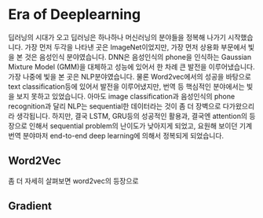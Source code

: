 # Era of Deeplearning

딥러닝의 시대가 오고 딥러닝은 하나하나 머신러닝의 분야들을 정복해 나가기 시작했습니다. 가장 먼저 두각을 나타낸 곳은 ImageNet이었지만, 가장 먼저 상용화 부문에서 빛을 본 것은 음성인식 분야였습니다. DNN은 음성인식의 phone을 인식하는 Gaussian Mixture Model (GMM)을 대체하고 성능에 있어서 한 차례 큰 발전을 이루어냈습니다. 가장 나중에 빛을 본 곳은 NLP분야였습니다. 물론 Word2vec에서의 성공을 바탕으로 text classification등에 있어서 발전을 이루어냈지만, 번역 등 핵심적인 분야에서는 빛을 보지 못하고 있었습니다. 아마도 image classification과 음성인식의 phone recognition과 달리 NLP는 sequential한 데이터라는 것이 좀 더 장벽으로 다가왔으리라 생각됩니다. 하지만, 결국 LSTM, GRU등의 성공적인 활용과, 결국엔 attention의 등장으로 인해서 sequential problem의 난이도가 낮아지게 되었고, 요원해 보이던 기계번역 분야마저 end-to-end deep learning에 의해서 정복되게 되었습니다.

## Word2Vec

좀 더 자세히 살펴보면 word2vec의 등장으로 

## Gradient